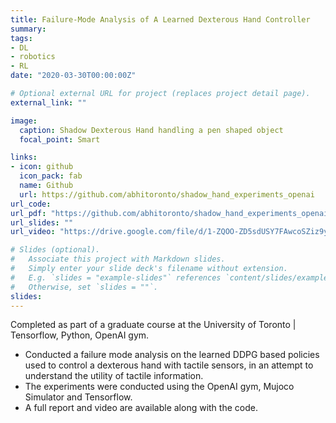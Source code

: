```yaml
---
title: Failure-Mode Analysis of A Learned Dexterous Hand Controller
summary: 
tags:
- DL
- robotics
- RL
date: "2020-03-30T00:00:00Z"

# Optional external URL for project (replaces project detail page).
external_link: ""

image:
  caption: Shadow Dexterous Hand handling a pen shaped object
  focal_point: Smart

links:
- icon: github
  icon_pack: fab
  name: Github
  url: https://github.com/abhitoronto/shadow_hand_experiments_openai
url_code: 
url_pdf: "https://github.com/abhitoronto/shadow_hand_experiments_openai/blob/master/AER1517__Project.pdf"
url_slides: ""
url_video: "https://drive.google.com/file/d/1-ZQOO-ZD5sdUSY7FAwcoSZiz9yNeT-GS/view?usp=sharing"

# Slides (optional).
#   Associate this project with Markdown slides.
#   Simply enter your slide deck's filename without extension.
#   E.g. `slides = "example-slides"` references `content/slides/example-slides.md`.
#   Otherwise, set `slides = ""`.
slides: 
---
```

Completed as part of a graduate course at the University of Toronto | Tensorflow, Python, OpenAI gym.

- Conducted a failure mode analysis on the learned DDPG based policies used to control a dexterous hand with tactile sensors, in an attempt to understand the utility of tactile information.
- The experiments were conducted using the OpenAI gym, Mujoco Simulator and Tensorflow.
- A full report and video are available along with the code.

